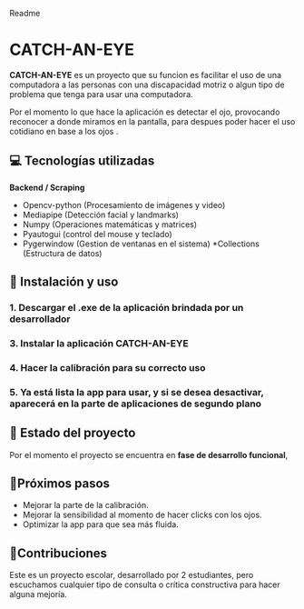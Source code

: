 Readme

# CATCH-AN-EYE

**CATCH-AN-EYE** es un proyecto que su funcion es facilitar el uso de una computadora a las personas con una discapacidad motriz o algun tipo de problema que tenga para usar una computadora.

Por el momento lo que hace la aplicación es detectar el ojo, provocando reconocer a donde miramos en la pantalla, para despues poder hacer el uso cotidiano en base a los ojos  .

## 💻 Tecnologías utilizadas


**Backend / Scraping**

* Opencv-python (Procesamiento de imágenes y video)
* Mediapipe (Detección facial y landmarks)
* Numpy (Operaciones matemáticas y matrices) 
* Pyautogui (control del mouse y teclado)
* Pygerwindow (Gestion de ventanas en el sistema)
*Collections (Estructura de datos)

## 🚀 Instalación y uso

### 1. Descargar el .exe de la aplicación brindada por un desarrollador 



### 3. Instalar la aplicación CATCH-AN-EYE



### 4. Hacer la calibración para su correcto uso 



### 5. Ya está lista la app para usar, y si se desea desactivar, aparecerá en la parte de aplicaciones de segundo plano 

## 📌 Estado del proyecto

Por el momento el proyecto se encuentra en **fase de desarrollo funcional**, 

##  💾Próximos pasos

* Mejorar la parte de la calibración.
* Mejorar la sensibilidad al momento de hacer clicks con los ojos.
* Optimizar la app para que sea más fluida.

## 📱Contribuciones

Este es un proyecto escolar, desarrollado por 2 estudiantes, pero escuchamos cualquier tipo de consulta o crítica constructiva para hacer alguna mejoría.

